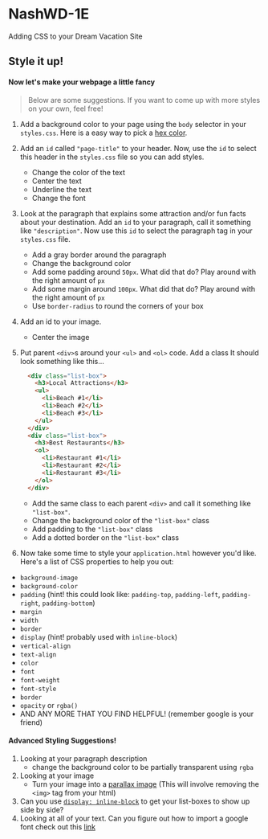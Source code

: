# NashWD-1E
Adding CSS to your Dream Vacation Site

## Style it up!

#### Now let's make your webpage a little fancy
> Below are some suggestions. If you want to come up with more styles on your own, feel free!
1. Add a background color to your page using the `body` selector in your `styles.css`. Here is a easy way to pick a [hex color](https://www.google.com/search?q=hex+color+picker&oq=hex+color+picker&aqs=chrome.0.0l6.3344j0j7&sourceid=chrome&ie=UTF-8). 
1. Add an `id` called `"page-title"` to your header. Now, use the `id` to select this header in the `styles.css` file so you can add styles.
    - Change the color of the text
    - Center the text
    - Underline the text
    - Change the font
1. Look at the paragraph that explains some attraction and/or fun facts about your destination. Add an `id` to your paragraph, call it something like `"description"`. Now use this `id` to select the paragraph tag in your `styles.css` file.
    - Add a gray border around the paragraph
    - Change the background color
    - Add some padding around `50px`. What did that do? Play around with the right amount of `px`
    - Add some margin around `100px`. What did that do? Play around with the right amount of `px`
    - Use `border-radius` to round the corners of your box
1. Add an id to your image. 
    - Center the image
1. Put parent `<div>`s around your `<ul>`  and `<ol>` code. Add a class  It should look something like this...
    ``` HTML
      <div class="list-box">
        <h3>Local Attractions</h3>
        <ul>
          <li>Beach #1</li>
          <li>Beach #2</li>
          <li>Beach #3</li>
        </ul>
      </div>
      <div class="list-box">
        <h3>Best Restaurants</h3>
        <ol>
          <li>Restaurant #1</li>
          <li>Restaurant #2</li>
          <li>Restaurant #3</li>
        </ol>
      </div>
    ```
    - Add the same class to each parent `<div>` and call it something like `"list-box"`.
    - Change the background color of the `"list-box"` class
    - Add padding to the `"list-box"` class
    - Add a dotted border on the `"list-box"` class

1. Now take some time to style your `application.html` however you'd like. Here's a list of CSS properties to help you out: 
* `background-image`
* `background-color`
* `padding` (hint! this could look like: `padding-top`, `padding-left`, `padding-right`, `padding-bottom`)
* `margin`
* `width`
* `border`
* `display` (hint! probably used with `inline-block`)
* `vertical-align`
* `text-align`
* `color`
* `font`
* `font-weight`
* `font-style`
* `border`
* `opacity` or `rgba()`
* AND ANY MORE THAT YOU FIND HELPFUL! (remember google is your friend)

#### Advanced Styling Suggestions!
1. Looking at your paragraph description
    - change the background color to be partially transparent using `rgba`
1. Looking at your image
    - Turn your image into a [parallax image](https://www.w3schools.com/howto/howto_css_parallax.asp) (This will involve removing the `<img>` tag from your html)
1. Can you use [`display: inline-block`](http://learnlayout.com/inline-block.html) to get your list-boxes to show up side by side?
1. Looking at all of your text. Can you figure out how to import a google font check out this [link](https://codeburst.io/intro-to-google-fonts-for-web-developers-5559b63807d3)


